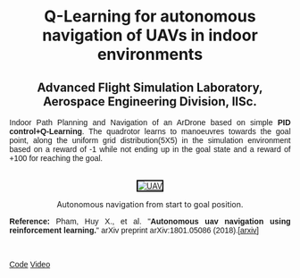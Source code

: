 <center><h1 class="rsection"><b>Q-Learning for autonomous navigation of UAVs in indoor environments</b></h1></center>

<center><h2><b>Advanced Flight Simulation Laboratory, Aerospace Engineering Division, IISc.</b></h2></center>

<div class="container-fluid">
  <div class="row">
    <!-- <div class="col-md-6">
        <img class="rimg" src="{{ site.github.url }}/media/biped_trained.gif" />
    </div> -->
    <div class="col-md-12">
        <!-- <h3 class="rtitle"><b>Bipedal walking robot using Deep Deterministic Policy Gradient.</b></h3> -->
        <p style="text-align:justify; font-family: 'Merriweather','Hiragino Sans GB','Microsoft YaHei', 'WenQuanYi Micro Hei', sans-serif;">
        Indoor Path Planning and Navigation of an ArDrone based on simple <strong>PID control+Q-Learning</strong>. The quadrotor learns to manoeuvres towards the goal point, along the uniform grid distribution(5X5) in the simulation environment based on a reward of -1 while not ending up in the goal state and a reward of +100 for reaching the goal.
        </p>
        <br>
        <center>
            <div class="image-wrapper">
                <a class ="image-popup" href="https://nav74neet.github.io/media/drone_qlearning.gif" title="UAV">
                    <img src="https://nav74neet.github.io/media/drone_qlearning.gif" alt="UAV" style="border:2px solid black;" align="center">
                </a>
                <p class="image-caption" style="font-size:14px; text-align: center;">
                    Autonomous navigation from start to goal position.
                </p>
            </div>
        </center>
        <p style="text-align:justify; font-family: 'Merriweather', 'Hiragino Sans GB','Microsoft YaHei', 'WenQuanYi Micro Hei', sans-serif;">
            <b>Reference:</b> Pham, Huy X., et al. "<b>Autonomous uav navigation using reinforcement learning.</b>" arXiv preprint arXiv:1801.05086 (2018).[<a href="https://arxiv.org/abs/1801.05086" class="md-link">arxiv</a>]</p>
        <br>
        <p style="text-align:justify; font-family: 'Merriweather', 'Hiragino Sans GB', 'Microsoft YaHei', 'WenQuanYi Micro Hei', sans-serif;">
        <!-- <img class="center" src="{{ site.github.url }}/media/drone_qlearning.gif" /> -->
        <a href="https://github.com/nav74neet/rl_ardrone" class="md-link btn-default btn rbtn">Code</a>
        <!-- <a href="https://arxiv.org/abs/1801.05086" class="md-link btn-default btn rbtn">Paper</a> -->
        <a href="https://www.youtube.com/watch?v=SDqPfhUeoCo&feature=youtu.be" class="md-link btn-default btn rbtn">Video</a>
        </p>
  </div>
</div>
<br>